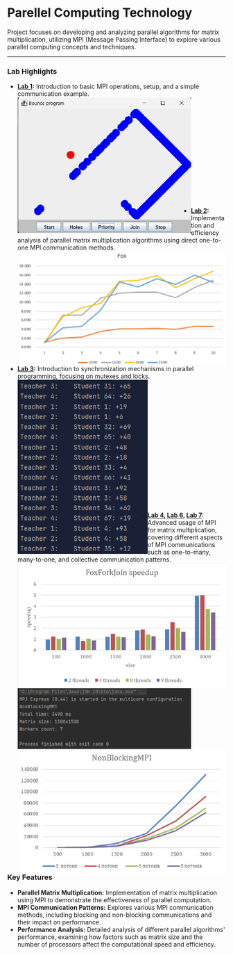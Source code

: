 # Parellel Computing Technology
Project focuses on developing and analyzing parallel algorithms for matrix multiplication, utilizing MPI (Message Passing Interface) to explore various parallel computing concepts and techniques.
____

### Lab Highlights
- **[Lab 1](https://github.com/MilaHalko/S6_ParallelComputingTechnology/tree/Lab1/Lab1):**
  Introduction to basic MPI operations, setup, and a simple communication example.
  <img src="/images/lab1.png" width="400" align='left' >
  <br><br><br><br><br><br><br><br><br><br><br><br><br><br><br>
  
- **[Lab 2](https://github.com/MilaHalko/S6_ParallelComputingTechnology/tree/Lab2/MatrixMultiplier):**
  Implementation and efficiency analysis of parallel matrix multiplication algorithms using direct one-to-one MPI communication methods. <br>
  <img src="/images/lab2.png" width="500" align='left'>
  <br><br><br><br><br><br><br><br><br><br><br><br>
  
- **[Lab 3](https://github.com/MilaHalko/S6_ParallelComputingTechnology/tree/Lab3/SyncMethods):**
  Introduction to synchronization mechanisms in parallel programming, focusing on mutexes and locks. <br>
  <img src="/images/lab3.png" width="300" align='left' />
  <br><br><br><br><br><br><br><br><br><br><br><br><br><br><br><br><br>
  
- **[Lab 4](https://github.com/MilaHalko/S6_ParallelComputingTechnology/tree/Lab4/WordsCounter),
    [Lab 6](https://github.com/MilaHalko/S6_ParallelComputingTechnology/tree/Lab6/Lab6/src),
    [Lab 7](https://github.com/MilaHalko/S6_ParallelComputingTechnology/tree/Lab7/Lab7/src):**
  Advanced usage of MPI for matrix multiplication, covering different aspects of MPI communications such as one-to-many, many-to-one, and collective communication patterns. <br>
  <img src="/images/lab5.png" width="500" align='left' />
  <img src="/images/lab6.png" width="400" align='left' />
  <img src="/images/lab7.png" width="500" align='left' />
  <br><br><br><br><br><br><br><br><br><br><br><br><br><br><br><br><br><br><br><br><br><br><br><br><br><br><br><br><br><br><br>
____

### Key Features
- **Parallel Matrix Multiplication:** Implementation of matrix multiplication using MPI to demonstrate the effectiveness of parallel computation.
- **MPI Communication Patterns:** Explores various MPI communication methods, including blocking and non-blocking communications and their impact on performance.
- **Performance Analysis:** Detailed analysis of different parallel algorithms' performance, examining how factors such as matrix size and the number of processors affect the computational speed and efficiency.
